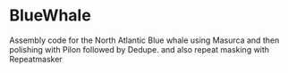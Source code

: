 # BlueWhale 
Assembly code for the North Atlantic Blue whale using Masurca and then polishing with Pilon followed by Dedupe. and also repeat masking with Repeatmasker
